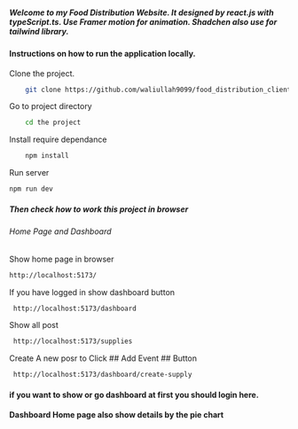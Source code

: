 ##### Welcome to my Food Distribution Website. It designed by react.js with typeScript.ts. Use Framer motion for animation. Shadchen also use for tailwind library.

#### Instructions on how to run the application locally.

Clone the project.

```bash
    git clone https://github.com/waliullah9099/food_distribution_client
```

Go to project directory

```bash
    cd the project
```

Install require dependance

```bash
    npm install
```

Run server

```bash
npm run dev

```

##### Then check how to work this project in browser

###### Home Page and Dashboard

Show home page in browser

```bash
http://localhost:5173/
```

If you have logged in show dashboard button

```bash
 http://localhost:5173/dashboard

```

Show all post

```bash
 http://localhost:5173/supplies

```

Create A new posr to Click ## Add Event ## Button

```bash
 http://localhost:5173/dashboard/create-supply

```

#### if you want to show or go dashboard at first you should login here.

#### Dashboard Home page also show details by the pie chart
